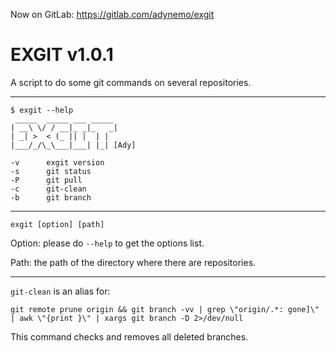 Now on GitLab: https://gitlab.com/adynemo/exgit

<h1>EXGIT v1.0.1</h1>

A script to do some git commands on several repositories.
<hr />

```
$ exgit --help
 _____  _____ ___ _____
| __\ \/ / __|_ _|_   _|
| _| >  < (_ || |  | |
|___/_/\_\___|___| |_| [Ady]

-v      exgit version
-s      git status
-P      git pull
-c      git-clean
-b      git branch
```
<hr />

`exgit [option] [path]`

Option: please do `--help` to get the options list.

Path: the path of the directory where there are repositories.
<hr />

`git-clean` is an alias for:

`git remote prune origin && git branch -vv | grep \"origin/.*: gone]\" | awk \"{print }\" | xargs git branch -D 2>/dev/null`

This command checks and removes all deleted branches.
